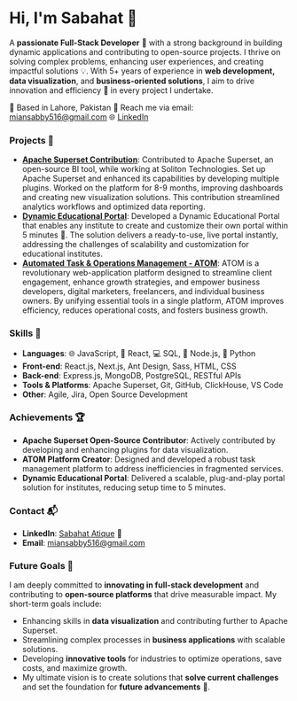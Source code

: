 # Hi, I'm Sabahat 👋
A **passionate Full-Stack Developer** 🚀 with a strong background in building dynamic applications and contributing to open-source projects. I thrive on solving complex problems, enhancing user experiences, and creating impactful solutions 💡. With 5+ years of experience in **web development, data visualization**, and **business-oriented solutions**, I aim to drive innovation and efficiency 🌟 in every project I undertake.

📍 Based in Lahore, Pakistan
💌 Reach me via email: [miansabby516@gmail.com](mailto:miansabby516@gmail.com)
🌐 [LinkedIn](https://www.linkedin.com/in/sabahat-atique-a36bb6153)


### Projects 🚀
- **[Apache Superset Contribution](https://github.com/apache/superset.git)**: Contributed to Apache Superset, an open-source BI tool, while working at Soliton Technologies.
Set up Apache Superset and enhanced its capabilities by developing multiple plugins. Worked on the platform for 8-9 months, improving dashboards and creating new visualization solutions.
This contribution streamlined analytics workflows and optimized data reporting.
- **[Dynamic Educational Portal](https://github.com/sabi-hawk/dynamic-portal)**: Developed a Dynamic Educational Portal that enables any institute to create and customize their own portal within 5 minutes 🚀.
The solution delivers a ready-to-use, live portal instantly, addressing the challenges of scalability and customization for educational institutes.
- **[Automated Task & Operations Management - ATOM](https://github.com/sabi-hawk/ATOMS)**: ATOM is a revolutionary web-application platform designed to streamline client engagement, enhance growth strategies, and empower business developers, digital marketers, freelancers, and individual business owners. By unifying essential tools in a single platform, ATOM improves efficiency, reduces operational costs, and fosters business growth.


### Skills 🔧
- **Languages**: 🌐 JavaScript, 🧩 React, 💻 SQL, 🌟 Node.js, 🐍 Python
- **Front-end**: React.js, Next.js, Ant Design, Sass, HTML, CSS
- **Back-end**: Express.js, MongoDB, PostgreSQL, RESTful APIs
- **Tools & Platforms**: Apache Superset, Git, GitHub, ClickHouse, VS Code
- **Other**: Agile, Jira, Open Source Development

### Achievements 🏆
- **Apache Superset Open-Source Contributor**: Actively contributed by developing and enhancing plugins for data visualization.
- **ATOM Platform Creator**: Designed and developed a robust task management platform to address inefficiencies in fragmented services.
- **Dynamic Educational Portal**: Delivered a scalable, plug-and-play portal solution for institutes, reducing setup time to 5 minutes.

### Contact 📬
- **LinkedIn**: [Sabahat Atique](https://github.com/sabi-hawk) 🔗
- **Email**: [miansabby516@gmail.com](mailto:miansabby516@gmail.com)

### Future Goals 🌟
I am deeply committed to **innovating in full-stack development** and contributing to **open-source platforms** that drive measurable impact. My short-term goals include:

- Enhancing skills in **data visualization** and contributing further to Apache Superset.
- Streamlining complex processes in **business applications** with scalable solutions.
- Developing **innovative tools** for industries to optimize operations, save costs, and maximize growth.
- My ultimate vision is to create solutions that **solve current challenges** and set the foundation for **future advancements** 🚀.
